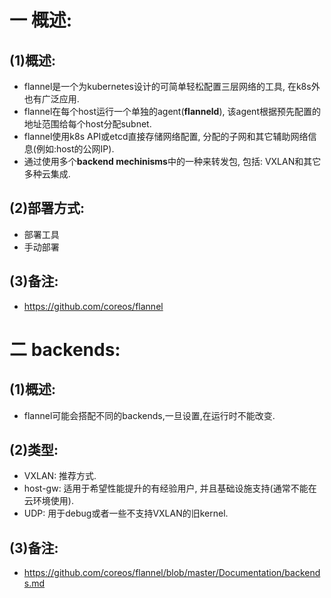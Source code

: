 # 一 概述:
## (1)概述:
- flannel是一个为kubernetes设计的可简单轻松配置三层网络的工具, 在k8s外也有广泛应用.
- flannel在每个host运行一个单独的agent(**flanneld**), 该agent根据预先配置的地址范围给每个host分配subnet.
- flannel使用k8s API或etcd直接存储网络配置, 分配的子网和其它辅助网络信息(例如:host的公网IP).
- 通过使用多个**backend mechinisms**中的一种来转发包, 包括: VXLAN和其它多种云集成.

## (2)部署方式:
- 部署工具
- 手动部署

## (3)备注:
- https://github.com/coreos/flannel

# 二 backends:
## (1)概述:
- flannel可能会搭配不同的backends,一旦设置,在运行时不能改变. 

## (2)类型:
- VXLAN: 推荐方式.
- host-gw: 适用于希望性能提升的有经验用户, 并且基础设施支持(通常不能在云环境使用).
- UDP: 用于debug或者一些不支持VXLAN的旧kernel.

## (3)备注:
- https://github.com/coreos/flannel/blob/master/Documentation/backends.md
